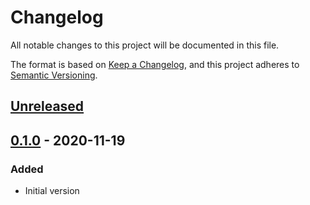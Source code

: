 # Changelog
All notable changes to this project will be documented in this file.

The format is based on [Keep a Changelog](https://keepachangelog.com/en/1.0.0/),
and this project adheres to [Semantic Versioning](https://semver.org/spec/v2.0.0.html).

## [Unreleased]


## [0.1.0] - 2020-11-19
### Added

- Initial version

[Unreleased]: https://github.com/reliablyhq/cli/compare/v0.1.0...HEAD
[0.1.0]: https://github.com/reliablyhq/cli/releases/tag/v0.1.0
